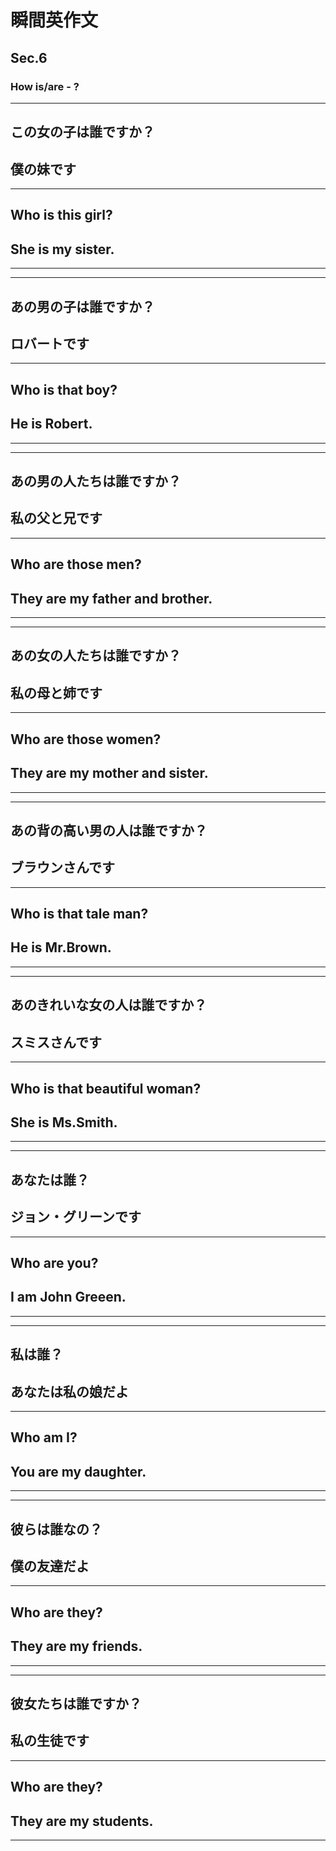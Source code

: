 # 瞬間英作文
## Sec.6
### How is/are - ?
***
<!-- 1 -->
## この女の子は誰ですか？
## 僕の妹です
---
## Who is this girl?
## She is my sister.
***
***
<!-- 2 -->
## あの男の子は誰ですか？
## ロバートです
---
## Who is that boy?
## He is Robert.
***
***
<!-- 3 -->
## あの男の人たちは誰ですか？
## 私の父と兄です
---
## Who are those men?
## They are my father and brother.
***
***
<!-- 4 -->
## あの女の人たちは誰ですか？
## 私の母と姉です
---
## Who are those women?
## They are my mother and sister.
***
***
<!-- 5 -->
## あの背の高い男の人は誰ですか？
## ブラウンさんです
---
## Who is that tale man?
## He is Mr.Brown.
***
***
<!-- 6 -->
## あのきれいな女の人は誰ですか？
## スミスさんです
---
## Who is that beautiful woman?
## She is Ms.Smith.
***
***
<!-- 7 -->
## あなたは誰？
## ジョン・グリーンです
---
## Who are you?
## I am John Greeen.
***
***
<!-- 8 -->
## 私は誰？
## あなたは私の娘だよ
---
## Who am I?
## You are my daughter.
***
***
<!-- 9 -->
## 彼らは誰なの？
## 僕の友達だよ
---
## Who are they?
## They are my friends.
***
***
<!-- 10 -->
## 彼女たちは誰ですか？
## 私の生徒です 
---
## Who are they?
## They are my students.
***
